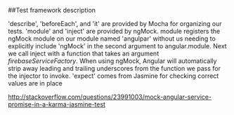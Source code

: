 ##Test framework description

  'describe', 'beforeEach', and 'it' are provided by Mocha for 
  organizing our tests.
  'module' and 'inject' are provided by ngMock. 
  module registers the ngMock module on our module named 'angulpar' 
  without us needing to explicitly include 'ngMock' in the second 
  argument to angular.module. 
  Next we call inject with a function that takes an argument 
  _firebaseServiceFactory_. 
  When using ngMock, Angular will automatically strip away 
  leading and trailing underscores from the function we pass for 
  the injector to invoke.
  'expect' comes from Jasmine for checking correct values are in place

http://stackoverflow.com/questions/23991003/mock-angular-service-promise-in-a-karma-jasmine-test

